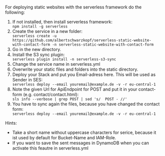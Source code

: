 For deploying static websites with the serverless framework do the following:

<ol>
<li>If not installed, then install serverless framework: </li>
<code>npm install -g serverless</code>

<li>Create the service in a new folder: </li> 
<code>serverless create -u https://github.com/albertschwarzkopf/serverless-static-website-with-contact-form -n serverless-static-website-with-contact-form</code>

<li>Go in the new directory.</li>

<li>Install the S3 sync plugin:</li>
<code>serverless plugin install -n serverless-s3-sync</code>

<li>Change the service name in serverless.yml

<li>Overwrite your static files and folders into the static directory.
  
<li>Deploy your Stack and put you Email-adress here. This will be used as Sender in SES:</li>
  <code>serverless deploy --email youremail@example.de -v -r eu-central-1</code>

<li>Note the given Url for ApiEndpoint for POST and put it in your contact-form (e.g. contact/contact.html):</li>
<code>sls info --verbose | grep POST | sed 's/  POST - //'</code>

<li>You have to sync again the files, because you have changed the contact form:</li>
<code>serverless deploy --email youremail@example.de -v -r eu-central-1</code>
</ol>

Hints:
<ul>
<li>Take a short name without uppercase characters for serice, because it ist used by default for Bucket-Name and IAM-Role.</li>
<li>If you want to save the sent messages in DynamoDB when you can activate this feautre in serverless.yml</li>
